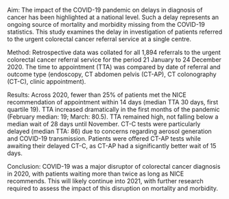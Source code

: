 Aim:
The impact of the COVID-19 pandemic on delays in diagnosis of cancer has been highlighted at a national level. Such a delay represents an ongoing source of mortality and morbidity missing from the COVID-19 statistics. This study examines the delay in investigation of patients referred to the urgent colorectal cancer referral service at a single centre.

Method:
Retrospective data was collated for all 1,894 referrals to the urgent colorectal cancer referral service for the period 21 January to 24 December 2020. The time to appointment (TTA) was compared by date of referral and outcome type (endoscopy, CT abdomen pelvis (CT-AP), CT colonography (CT-C), clinic appointment). 

Results:
Across 2020, fewer than 25% of patients met the NICE recommendation of appointment within 14 days (median TTA 30 days, first quartile 19). TTA increased dramatically in the first months of the pandemic (February median: 19; March: 80.5). TTA remained high, not falling below a median wait of 28 days until November. CT-C tests were particularly delayed (median TTA: 86) due to concerns regarding aerosol generation and COVID-19 transmission. Patients were offered CT-AP tests while awaiting their delayed CT-C, as CT-AP had a significantly better wait of 15 days. 

Conclusion:
COVID-19 was a major disruptor of colorectal cancer diagnosis in 2020, with patients waiting more than twice as long as NICE recommends. This will likely continue into 2021, with further research required to assess the impact of this disruption on mortality and morbidity.

<!-- {BearID:FC320BB4-0214-44B8-9E74-CC720C08A26D-36719-000006F6A2DF0F1F} -->

